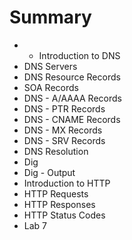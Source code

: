 # Summary

*  * Introduction to DNS
  * DNS Servers
  * DNS Resource Records
  * SOA Records
  * DNS - A/AAAA Records
  * DNS - PTR Records 
  * DNS - CNAME Records
  * DNS - MX Records
  * DNS - SRV Records
  * DNS Resolution
  * Dig
  * Dig - Output
  * Introduction to HTTP
  * HTTP Requests
  * HTTP Responses
  * HTTP Status Codes
  * Lab 7

